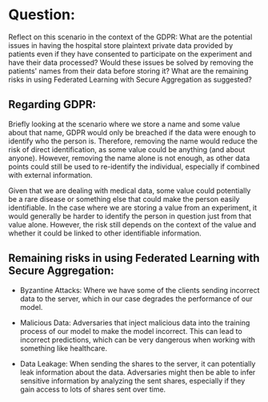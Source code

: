 # Question:
Reflect on this scenario in the context of the GDPR: What are the potential issues in having the hospital store plaintext private data provided by patients even if they have consented to participate on the experiment and have their data processed? Would these issues be solved by removing the patients' names from their data before storing it?  What are the remaining risks in using Federated Learning with Secure Aggregation as suggested?

## Regarding GDPR:
Briefly looking at the scenario where we store a name and some value about that name, GDPR would only be breached if the data were enough to identify who the person is. Therefore, removing the name would reduce the risk of direct identification, as some value could be anything (and about anyone). However, removing the name alone is not enough, as other data points could still be used to re-identify the individual, especially if combined with external information.

Given that we are dealing with medical data, some value could potentially be a rare disease or something else that could make the person easily identifiable. In the case where we are storing a value from an experiment, it would generally be harder to identify the person in question just from that value alone. However, the risk still depends on the context of the value and whether it could be linked to other identifiable information.

## Remaining risks in using Federated Learning with Secure Aggregation:
- Byzantine Attacks:
Where we have some of the clients sending incorrect data to the server, which in our case degrades the performance of our model.

- Malicious Data:
Adversaries that inject malicious data into the training process of our model to make the model incorrect. This can lead to incorrect predictions, which can be very dangerous when working with something like healthcare.

- Data Leakage:
When sending the shares to the server, it can potentially leak information about the data. Adversaries might then be able to infer sensitive information by analyzing the sent shares, especially if they gain access to lots of shares sent over time.
